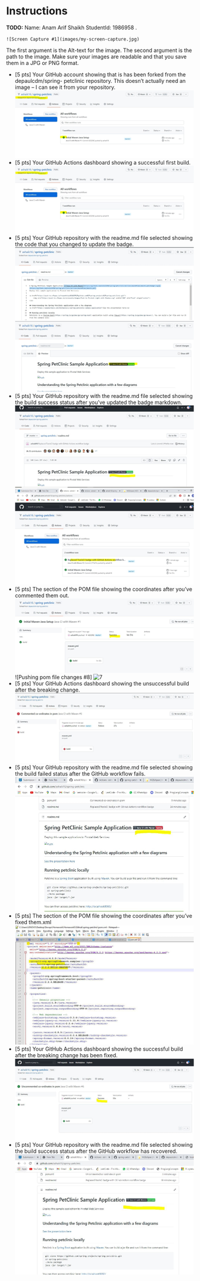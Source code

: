 # Instructions
**TODO:** Name: Anam Arif Shaikh StudentId: 1986958 .
```
![Screen Capture #1](images/my-screen-capture.jpg)
```
The first argument is the Alt-text for the image. The second argument is the path to the image. Make sure your images are readable and that you save them in a JPG or PNG format.

- [5 pts]  Your GitHub account showing that is has been forked from the depaulcdm/spring- petclinic repository. This doesn’t actually need an image – I can see it from your repository.
![GitHub account forked #1](images/1.jpg)
- [5 pts] Your GitHub Actions dashboard showing a successful first build.
![GitHub Actions successful build #2](images/1.jpg)
- [5 pts] Your GitHub repository with the readme.md file selected showing the code that you changed to update the badge.
![Code changed to update badge #3](images/2.jpg)
![Successful badge #4](images/3.jpg)
- [5 pts] Your GitHub repository with the readme.md file selected showing the build success status after you’ve updated the badge markdown.
![GitHub Actions successful build #5](images/4.jpg)
![GitHub Actions successful build #6](images/5.jpg)
- [5 pts] The section of the POM file showing the coordinates after you’ve commented them out.
![POM file commented coordinates #7](images/6.jpg)
![Pushing pom file changes #8] ![7](https://user-images.githubusercontent.com/71361552/154576705-387d146a-328e-4eb5-b816-19fca0b2c698.png)
- [5 pts] Your GitHub Actions dashboard showing the unsuccessful build after the breaking change.
![GitHub Actions unsuccessful build #9](images/8.jpg)
- [5 pts] Your GitHub repository with the readme.md file selected showing the build failed status after the GitHub workflow fails.
![Unsuccessful badge #10](images/9.jpg)
- [5 pts] The section of the POM file showing the coordinates after you’ve fixed them.xml
![POM file coordinates #11](images/10.jpg)
- [5 pts] Your GitHub Actions dashboard showing the successful build after the breaking change has been fixed.
![GitHub Actions successful build #12](images/11.jpg)
- [5 pts] Your GitHub repository with the readme.md file selected showing the build success status after the GitHub workflow has recovered.
![Successful badge#13](images/12.jpg)




